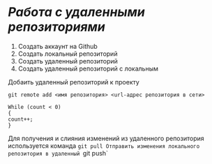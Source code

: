 # ***Работа с удаленными репозиториями***

1. Создать аккаунт на Github
1. Создать локальный репозиторий
3. Создать удаленный репозиторий
4. Создать удаленный репозиторий с локальным

Добаить удаленный репозиторий к проекту
```
git remote add <имя репозитория> <url-адрес репозитория в сети>
```
```
While (count < 0)
{
count++;
}
```
Для получения и слияния изменений из удаленного репозитория используется команда `git pull
Отправить изменения локального репозитория в удаленный `git push`

